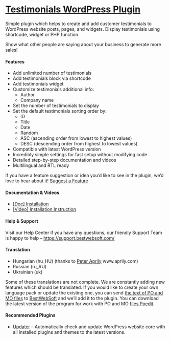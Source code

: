<a href="https://bestwebsoft.com/products/wordpress/plugins/testimonials/" target=_blank>Testimonials WordPress Plugin</a>
========================

<p>Simple plugin which helps to create and add customer testimonials to WordPress website posts, pages, and widgets. Display testimonials using shortcode, widget or PHP function.</p>
<p>Show what other people are saying about your business to generate more sales!</p>
<p><span class="embed-youtube" style="text-align:center; display: block;"></span></p>
<h4>Features</h4>
<ul>
<li>Add unlimited number of testimonials</li>
<li>Add testimonials block via shortcode</li>
<li>Add testimonials widget</li>
<li>Customize testimonials additional info:
<ul>
<li>Author</li>
<li>Company name</li>
</ul>
</li>
<li>Set the number of testimonials to display</li>
<li>Set the default testimonials sorting order by:
<ul>
<li>ID</li>
<li>Title</li>
<li>Date</li>
<li>Random</li>
<li>ASC (ascending order from lowest to highest values)</li>
<li>DESC (descending order from highest to lowest values)</li>
</ul>
</li>
<li>Compatible with latest WordPress version</li>
<li>Incredibly simple settings for fast setup without modifying code</li>
<li>Detailed step-by-step documentation and videos</li>
<li>Multilingual and RTL ready</li>
</ul>
<p>If you have a feature suggestion or idea you&#8217;d like to see in the plugin, we&#8217;d love to hear about it! <a href="https://support.bestwebsoft.com/hc/en-us/requests/new" rel="nofollow">Suggest a Feature</a></p>
<h4>Documentation &amp; Videos</h4>
<ul>
<li><a href="https://docs.google.com/document/d/1-hvn6WRvWnOqj5v5pLUk7Awyu87lq5B_dO-Tv-MC9JQ/" rel="nofollow">[Doc] Installation</a></li>
<li><a href="https://www.youtube.com/watch?v=YMPuEmLELfk" rel="nofollow">[Video] Installation Instruction</a></li>
</ul>
<h4>Help &amp; Support</h4>
<p>Visit our Help Center if you have any questions, our friendly Support Team is happy to help &#8211; <a href="https://support.bestwebsoft.com/" rel="nofollow">https://support.bestwebsoft.com/</a></p>
<h4>Translation</h4>
<ul>
<li>Hungarian (hu_HU) (thanks to <a href="mailto:&#x73;&#x6f;&#x6c;&#x61;&#x72;s&#105;&#100;&#101;&#048;&#057;&#064;&#x67;&#x6d;&#x61;&#x69;&#x6c;&#x2e;c&#111;&#109;" rel="nofollow">Peter Aprily</a> www.aprily.com)</li>
<li>Russian (ru_RU)</li>
<li>Ukrainian (uk)</li>
</ul>
<p>Some of these translations are not complete. We are constantly adding new features which should be translated. If you would like to create your own language pack or update the existing one, you can send <a href="https://codex.wordpress.org/Translating_WordPress" rel="nofollow">the text of PO and MO files</a> to <a href="https://support.bestwebsoft.com/hc/en-us/requests/new" rel="nofollow">BestWebSoft</a> and we&#8217;ll add it to the plugin. You can download the latest version of the program for work with PO and MO <a href="https://www.poedit.net/download.php" rel="nofollow">files Poedit</a>.</p>
<h4>Recommended Plugins</h4>
<ul>
<li><a href="https://bestwebsoft.com/products/wordpress/plugins/updater/?k=91123f9d92aeccd5ae253904a08c8c24" rel="nofollow">Updater</a> &#8211; Automatically check and update WordPress website core with all installed plugins and themes to the latest versions.</li>
</ul>
